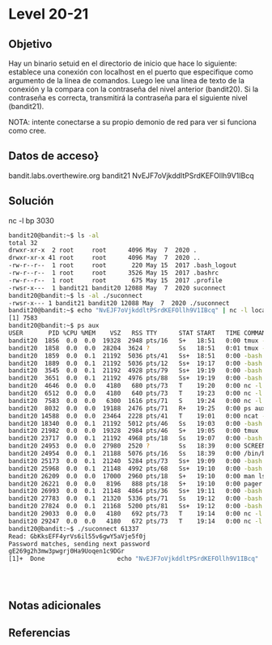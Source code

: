 # Level 20-21
## Objetivo
Hay un binario setuid en el directorio de inicio que hace lo siguiente: establece una conexión con localhost en el puerto que especifique como argumento de la línea de comandos. Luego lee una línea de texto de la conexión y la compara con la contraseña del nivel anterior (bandit20). Si la contraseña es correcta, transmitirá la contraseña para el siguiente nivel (bandit21).

NOTA: intente conectarse a su propio demonio de red para ver si funciona como cree.

## Datos de acceso}
bandit.labs.overthewire.org
bandit21
NvEJF7oVjkddltPSrdKEFOllh9V1IBcq

## Solución
nc -l bp 3030

``` bash
bandit20@bandit:~$ ls -al
total 32
drwxr-xr-x  2 root     root      4096 May  7  2020 .
drwxr-xr-x 41 root     root      4096 May  7  2020 ..
-rw-r--r--  1 root     root       220 May 15  2017 .bash_logout
-rw-r--r--  1 root     root      3526 May 15  2017 .bashrc
-rw-r--r--  1 root     root       675 May 15  2017 .profile
-rwsr-x---  1 bandit21 bandit20 12088 May  7  2020 suconnect
bandit20@bandit:~$ ls -al ./suconnect 
-rwsr-x--- 1 bandit21 bandit20 12088 May  7  2020 ./suconnect
bandit20@bandit:~$ echo "NvEJF7oVjkddltPSrdKEFOllh9V1IBcq" | nc -l localhost -p 61337 &
[1] 7583
bandit20@bandit:~$ ps aux
USER       PID %CPU %MEM    VSZ   RSS TTY      STAT START   TIME COMMAND
bandit20  1856  0.0  0.0  19328  2948 pts/16   S+   18:51   0:00 tmux -2
bandit20  1858  0.0  0.0  28204  3624 ?        Ss   18:51   0:01 tmux -2
bandit20  1859  0.0  0.1  21192  5036 pts/41   Ss+  18:51   0:00 -bash
bandit20  1889  0.0  0.1  21192  5036 pts/12   Ss+  19:17   0:00 -bash
bandit20  3545  0.0  0.1  21192  4928 pts/79   Ss+  19:19   0:00 -bash
bandit20  3651  0.0  0.1  21192  4976 pts/88   Ss+  19:19   0:00 -bash
bandit20  4646  0.0  0.0   4180   680 pts/73   T    19:20   0:00 nc -l 1000
bandit20  6512  0.0  0.0   4180   640 pts/73   T    19:23   0:00 nc -l 1000
bandit20  7583  0.0  0.0   6300  1616 pts/71   S    19:24   0:00 nc -l localhost -p 61337
bandit20  8032  0.0  0.0  19188  2476 pts/71   R+   19:25   0:00 ps aux
bandit20 14588  0.0  0.0  23464  2228 pts/41   T    19:01   0:00 ncat -l 43210
bandit20 18340  0.0  0.1  21192  5012 pts/46   Ss   19:03   0:00 -bash
bandit20 21982  0.0  0.0  19328  2984 pts/46   S+   19:05   0:00 tmux
bandit20 23717  0.0  0.1  21192  4968 pts/18   Ss   19:07   0:00 -bash
bandit20 24953  0.0  0.0  27980  2520 ?        Ss   18:39   0:00 SCREEN
bandit20 24954  0.0  0.1  21188  5076 pts/16   Ss   18:39   0:00 /bin/bash
bandit20 25173  0.0  0.1  21240  5284 pts/73   Ss+  19:09   0:00 -bash
bandit20 25968  0.0  0.1  21148  4992 pts/68   Ss+  19:10   0:00 -bash
bandit20 26209  0.0  0.0  17000  2960 pts/18   S+   19:10   0:00 man ls
bandit20 26221  0.0  0.0   8196   888 pts/18   S+   19:10   0:00 pager
bandit20 26993  0.0  0.1  21148  4864 pts/36   Ss+  19:11   0:00 -bash
bandit20 27783  0.0  0.1  21320  5336 pts/71   Ss   19:12   0:00 -bash
bandit20 27824  0.0  0.1  21168  5200 pts/81   Ss+  19:12   0:00 -bash
bandit20 29033  0.0  0.0   4180   692 pts/73   T    19:14   0:00 nc -l 1000
bandit20 29247  0.0  0.0   4180   672 pts/73   T    19:14   0:00 nc -l 1000
bandit20@bandit:~$ ./suconnect 61337
Read: GbKksEFF4yrVs6il55v6gwY5aVje5f0j
Password matches, sending next password
gE269g2h3mw3pwgrj0Ha9Uoqen1c9DGr
[1]+  Done                    echo "NvEJF7oVjkddltPSrdKEFOllh9V1IBcq" | nc -l localhost -p 61337





```


## Notas adicionales


## Referencias